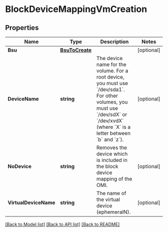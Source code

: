# BlockDeviceMappingVmCreation

## Properties

Name | Type | Description | Notes
------------ | ------------- | ------------- | -------------
**Bsu** | [**BsuToCreate**](BsuToCreate.md) |  | [optional] 
**DeviceName** | **string** | The device name for the volume. For a root device, you must use &#x60;/dev/sda1&#x60;. For other volumes, you must use &#x60;/dev/sdX&#x60; or &#x60;/dev/xvdX&#x60; (where &#x60;X&#x60; is a letter between &#x60;b&#x60; and &#x60;z&#x60;). | [optional] 
**NoDevice** | **string** | Removes the device which is included in the block device mapping of the OMI. | [optional] 
**VirtualDeviceName** | **string** | The name of the virtual device (ephemeralN). | [optional] 

[[Back to Model list]](../README.md#documentation-for-models) [[Back to API list]](../README.md#documentation-for-api-endpoints) [[Back to README]](../README.md)


